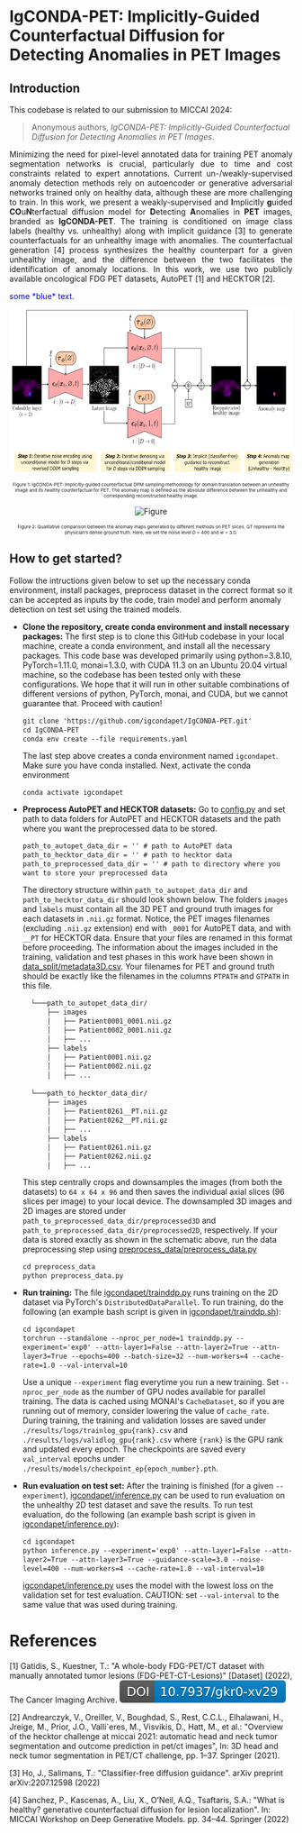 # IgCONDA-PET: Implicitly-Guided Counterfactual Diffusion for Detecting Anomalies in PET Images


## Introduction
This codebase is related to our submission to MICCAI 2024:<br>
> Anonymous authors, _IgCONDA-PET: Implicitly-Guided Counterfactual Diffusion for Detecting Anomalies in PET Images_.

<p align="justify">
Minimizing the need for pixel-level annotated data for training PET anomaly segmentation networks is crucial, particularly due to time and cost constraints related to expert annotations. Current un-/weakly-supervised anomaly detection methods rely on autoencoder or generative adversarial networks trained only on healthy data, although these are more challenging to train. In this work, we present a weakly-supervised and <b>I</b>mplicitly <b>g</b>uided <b>CO</b>u<b>N</b>terfactual diffusion model for <b>D</b>etecting <b>A</b>nomalies in <b>PET</b> images, branded as <b>IgCONDA-PET</b>. The training is conditioned on image class labels (healthy vs. unhealthy) along with implicit guidance [3] to generate counterfactuals for an unhealthy image with anomalies. The counterfactual generation [4] process synthesizes the healthy counterpart for a given unhealthy image, and the difference between the two facilitates the identification of anomaly locations. In this work, we use two publicly available oncological FDG PET datasets, AutoPET [1] and HECKTOR [2].
</p>
<span style="color:blue">some *blue* text</span>.

<p align="center">
<img src="./assets/method_scheme.png" alt="Figure" height="290" />
</p>
<p align="center", style="font-size:8px">
    Figure 1: IgCONDA-PET: Implicitly-guided counterfactual DPM sampling methodology for domain translation between an unhealthy image and its healthy counterfactual for PET. The anomaly map is defined as the absolute difference between the unhealthy and corresponding reconstructed healthy image.
</p>

<p align="center">
  <img src="./assets/plot_comparing_igcondapet_to_other_methods.png" alt="Figure" height="350" />
</p>
<p align="center", style="font-size:8px">
    Figure 2: Qualitative comparison between the anomaly maps generated by different methods on PET slices. GT represents the physician’s dense ground truth. Here, we set the noise level <i>D</i> = 400 and <i>w</i> = 3.0.
</p>



## How to get started?
Follow the intructions given below to set up the necessary conda environment, install packages, preprocess dataset in the correct format so it can be accepted as inputs by the code, train model and perform anomaly detection on test set using the trained models. 

- **Clone the repository, create conda environment and install necessary packages:** The first step is to clone this GitHub codebase in your local machine, create a conda environment, and install all the necessary packages. This code base was developed primarily using python=3.8.10, PyTorch=1.11.0, monai=1.3.0, with CUDA 11.3 on an Ubuntu 20.04 virtual machine, so the codebase has been tested only with these configurations. We hope that it will run in other suitable combinations of different versions of python, PyTorch, monai, and CUDA, but we cannot guarantee that. Proceed with caution!
    ```
    git clone 'https://github.com/igcondapet/IgCONDA-PET.git'
    cd IgCONDA-PET
    conda env create --file requirements.yaml
    ```
    The last step above creates a conda environment named `igcondapet`. Make sure you have conda installed. Next, activate the conda environment
    ```
    conda activate igcondapet
    ```

- **Preprocess AutoPET and HECKTOR datasets:** Go to [config.py](config.py) and set path to data folders for AutoPET and HECKTOR datasets and the path where you want the preprocessed data to be stored. 
    ```
    path_to_autopet_data_dir = '' # path to AutoPET data
    path_to_hecktor_data_dir = '' # path to hecktor data 
    path_to_preprocessed_data_dir = '' # path to directory where you want to store your preprocessed data
    ```
    The directory structure within `path_to_autopet_data_dir` and `path_to_hecktor_data_dir` should look shown below. The folders `images` and `labels` must contain all the 3D PET and ground truth images for each datasets in `.nii.gz` format. Notice, the PET images filenames (excluding `.nii.gz` extension) end with `_0001` for AutoPET data, and with `__PT` for HECKTOR data. Ensure that your files are renamed in this format before proceeding. The information about the images included in the training, validation and test phases in this work have been shown in [data_split/metadata3D.csv](data_split/metadata3D.csv). Your filenames for PET and ground truth should be exactly like the filenames in the columns `PTPATH` and `GTPATH` in this file. 

        └───path_to_autopet_data_dir/
            ├── images
            │   ├── Patient0001_0001.nii.gz
            │   ├── Patient0002_0001.nii.gz
            │   ├── ...
            ├── labels
            │   ├── Patient0001.nii.gz
            │   ├── Patient0002.nii.gz 
            │   ├── ...

        └───path_to_hecktor_data_dir/
            ├── images
            │   ├── Patient0261__PT.nii.gz
            │   ├── Patient0262__PT.nii.gz
            │   ├── ...
            ├── labels
            │   ├── Patient0261.nii.gz
            │   ├── Patient0262.nii.gz 
            │   ├── ...

    This step centrally crops and downsamples the images (from both the datasets) to `64 x 64 x 96` and then saves the individual axial slices (96 slices per image) to your local device. The downsampled 3D images and 2D images are stored under `path_to_preprocessed_data_dir/preprocessed3D` and  `path_to_preprocessed_data_dir/preprocessed2D`, respectively. If your data is stored exactly as shown in the schematic above, run the data preprocessing step using [preprocess_data/preprocess_data.py](preprocess_data/preprocess_data.py)
    ```
    cd preprocess_data
    python preprocess_data.py
    ```

- **Run training:** The file [igcondapet/trainddp.py](igcondapet/trainddp.py) runs training on the 2D dataset via PyTorch's `DistributedDataParallel`. To run training, do the following (an example bash script is given in [igcondapet/trainddp.sh](igcondapet/trainddp.sh)):
    ```
    cd igcondapet
    torchrun --standalone --nproc_per_node=1 trainddp.py --experiment='exp0' --attn-layer1=False --attn-layer2=True --attn-layer3=True --epochs=400 --batch-size=32 --num-workers=4 --cache-rate=1.0 --val-interval=10
    ```
    Use a unique `--experiment` flag everytime you run a new training. Set `--nproc_per_node` as the number of GPU nodes available for parallel training. The data is cached using MONAI's `CacheDataset`, so if you are running out of memory, consider lowering the value of `cache_rate`. During training, the training and validation losses are saved under `./results/logs/trainlog_gpu{rank}.csv` and `./results/logs/validlog_gpu{rank}.csv` where `{rank}` is the GPU rank and updated every epoch. The checkpoints are saved every `val_interval` epochs under `./results/models/checkpoint_ep{epoch_number}.pth`.

- **Run evaluation on test set:** After the training is finished (for a given `--experiment`), [igcondapet/inference.py](igcondapet/inference.py) can be used to run evaluation on the unhealthy 2D test dataset and save the results. To run test evaluation, do the following (an example bash script is given in [igcondapet/inference.py](igcondapet/inference.py)):
    ```
    cd igcondapet
    python inference.py --experiment='exp0' --attn-layer1=False --attn-layer2=True --attn-layer3=True --guidance-scale=3.0 --noise-level=400 --num-workers=4 --cache-rate=1.0 --val-interval=10
    ```
    [igcondapet/inference.py](igcondapet/inference.py) uses the model with the lowest loss on the validation set for test evaluation. CAUTION: set `--val-interval` to the same value that was used during training.  



# References

<a id="1">[1]</a> 
Gatidis, S., Kuestner, T.: "A whole-body FDG-PET/CT dataset with manually annotated tumor lesions (FDG-PET-CT-Lesions)" [Dataset] (2022), The Cancer Imaging Archive. 
[![DOI](./assets/autopet_data_zenodo.svg)](https://doi.org/10.7937/gkr0-xv29)

<a id="2">[2]</a> 
Andrearczyk, V., Oreiller, V., Boughdad, S., Rest, C.C.L., Elhalawani, H., Jreige, M., Prior, J.O., Valli`eres, M., Visvikis, D., Hatt, M., et al.: "Overview of the hecktor challenge at miccai 2021: automatic head and neck tumor segmentation and outcome prediction in pet/ct images", In: 3D head and neck tumor segmentation in PET/CT challenge, pp. 1–37. Springer (2021). 

<a id="3">[3]</a> 
Ho, J., Salimans, T.: "Classifier-free diffusion guidance". arXiv preprint arXiv:2207.12598 (2022)

<a id="4">[4]</a> 
Sanchez, P., Kascenas, A., Liu, X., O’Neil, A.Q., Tsaftaris, S.A.: "What is healthy? generative counterfactual diffusion for lesion localization". In: MICCAI Workshop on Deep Generative Models. pp. 34–44. Springer (2022)